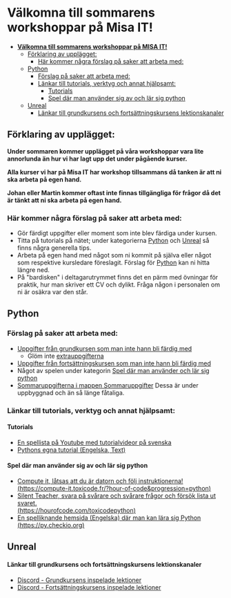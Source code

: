 # **Välkomna till sommarens workshoppar på Misa IT!**
<!-- TOC -->
* [**Välkomna till sommarens workshoppar på MISA IT!**](#välkomna-till-sommarens-workshoppar-på-misa-it)
  * [Förklaring av upplägget:](#förklaring-av-upplägget)
    * [Här kommer några förslag på saker att arbeta med:](#här-kommer-några-förslag-på-saker-att-arbeta-med)
  * [Python](#python)
    * [Förslag på saker att arbeta med:](#förslag-på-saker-att-arbeta-med)
    * [Länkar till tutorials, verktyg och annat hjälpsamt:](#länkar-till-tutorials-verktyg-och-annat-hjälpsamt)
      * [Tutorials](#tutorials)
      * [Spel där man använder sig av och lär sig python](#spel-där-man-använder-sig-av-och-lär-sig-python)
  * [Unreal](#unreal)
      * [Länkar till grundkursens och fortsättningskursens lektionskanaler](#länkar-till-grundkursens-och-fortsättningskursens-lektionskanaler)
<!-- TOC -->

## Förklaring av upplägget:
**Under sommaren kommer upplägget på våra workshoppar vara lite annorlunda än hur vi har lagt upp det under pågående kurser.**

**Alla kurser vi har på Misa IT har workshop tillsammans då tanken är att ni ska arbeta på egen hand.**

**Johan eller Martin kommer oftast inte finnas tillgängliga för frågor då det är tänkt att ni ska arbeta på egen hand.**



### Här kommer några förslag på saker att arbeta med:

- Gör färdigt uppgifter eller moment som inte blev färdiga under kursen.
- Titta på tutorials på nätet; under kategorierna [Python](#python) och [Unreal](#unreal) så finns några generella tips.
- Arbeta på egen hand med något som ni kommit på själva eller något som respektive kursledare föreslagit. Förslag för [Python](#python) kan ni hitta längre ned.
- På "bardisken" i deltagarutrymmet finns det en pärm med övningar för praktik, hur man skriver ett CV och dylikt. Fråga någon i personalen om ni är osäkra var den står.



## Python

### Förslag på saker att arbeta med:
- [Uppgifter från grundkursen som man inte hann bli färdig med](UppgifterFrånPythonGrundkurs)
  - Glöm inte [extrauppgifterna](UppgifterFrånPythonGrundkurs/Extra)
- [Uppgifter från fortsättningskursen som man inte hann bli färdig med](UppgifterFrånPythonFortsättningskurs)
- Något av spelen under kategorin [Spel där man använder och lär sig python](#spel-där-man-använder-sig-av-och-lär-sig-python)
- [Sommaruppgifterna i mappen Sommaruppgifter](Sommaruppgifter) Dessa är under uppbyggnad och än så länge fåtaliga.

### Länkar till tutorials, verktyg och annat hjälpsamt:

#### Tutorials
- [En spellista på Youtube med tutorialvideor på svenska](https://www.youtube.com/playlist?list=PLpkWX5olvmC_gI6TnTLnTjSveU5fO5uMa)
- [Pythons egna tutorial (Engelska, Text)](https://docs.python.org/3/tutorial/index.html)

#### Spel där man använder sig av och lär sig python
- [Compute it, låtsas att du är datorn och följ instruktionerna!<br>(https://compute-it.toxicode.fr/?hour-of-code&progression=python)<br>](https://compute-it.toxicode.fr/?hour-of-code&progression=python)
- [Silent Teacher, svara på svårare och svårare frågor och försök lista ut svaret.<br>(https://hourofcode.com/toxicodepython)](https://hourofcode.com/toxicodepython)
- [En spelliknande hemsida (Engelska) där man kan lära sig Python<br>(https://py.checkio.org)](https://py.checkio.org)



## Unreal

[//]: # (### Länkar till tutorials, verktyg och annat hjälpsamt:)

#### Länkar till grundkursens och fortsättningskursens lektionskanaler
- [Discord - Grundkursens inspelade lektioner](https://discord.com/channels/700244741077467218/1228248036120203324)
- [Discord - Fortsättningskursens inspelade lektioner](https://discord.com/channels/700244741077467218/1228248140130287636)